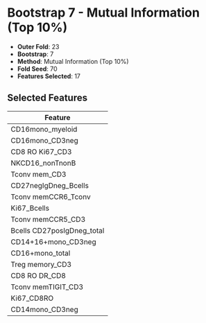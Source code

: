 # Bootstrap 7 - Mutual Information (Top 10%)

- **Outer Fold**: 23
- **Bootstrap**: 7
- **Method**: Mutual Information (Top 10%)
- **Fold Seed**: 70
- **Features Selected**: 17

## Selected Features

| Feature |
|---------|
| CD16mono_myeloid |
| CD16mono_CD3neg |
| CD8  RO Ki67_CD3 |
| NKCD16_nonTnonB |
| Tconv mem_CD3 |
| CD27negIgDneg_Bcells |
| Tconv memCCR6_Tconv |
| Ki67_Bcells |
| Tconv memCCR5_CD3 |
| Bcells CD27posIgDneg_total |
| CD14+16+mono_CD3neg |
| CD16+mono_total |
| Treg memory_CD3 |
| CD8 RO DR_CD8 |
| Tconv memTIGIT_CD3 |
| Ki67_CD8RO |
| CD14mono_CD3neg |
